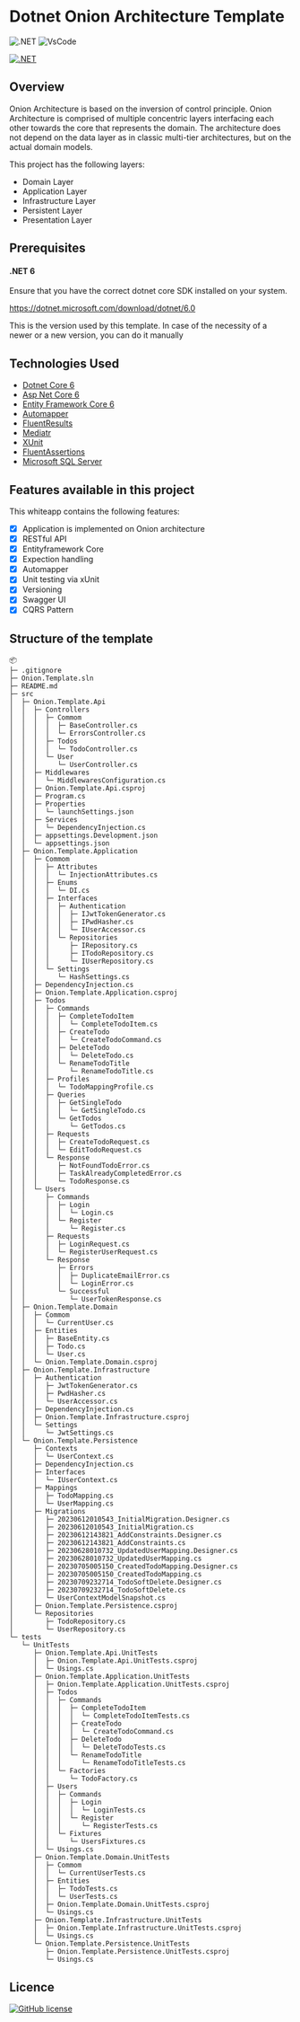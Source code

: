 # Dotnet Onion Architecture Template

![.NET](https://img.shields.io/badge/.NET-512BD4?style=for-the-badge&logo=dotnet&logoColor=white)
![VsCode](https://img.shields.io/badge/C%23-239120?style=for-the-badge&logo=c-sharp&logoColor=white)

[![.NET](https://github.com/mekuwamoto/dotnet-template-onion/actions/workflows/dotnet.yaml/badge.svg)](https://github.com/mekuwamoto/dotnet-template-onion/actions/workflows/dotnet.yaml)

## Overview

Onion Architecture is based on the inversion of control principle. Onion Architecture is comprised of multiple concentric layers interfacing each other towards the core that represents the domain. The architecture does not depend on the data layer as in classic multi-tier architectures, but on the actual domain models.

This project has the following layers:

-   Domain Layer
-   Application Layer
-   Infrastructure Layer
-   Persistent Layer
-   Presentation Layer

## Prerequisites
#### .NET 6
Ensure that you have the correct dotnet core SDK installed on your system.

https://dotnet.microsoft.com/download/dotnet/6.0

This is the version used by this template. In case of the necessity of a newer or a new version, you can do it manually

## Technologies Used

-   [Dotnet Core 6](https://learn.microsoft.com/en-us/dotnet/core/compatibility/6.0)
-   [Asp Net Core 6](https://learn.microsoft.com/pt-br/aspnet/core/release-notes/aspnetcore-6.0?view=aspnetcore-7.0)
-   [Entity Framework Core 6](https://learn.microsoft.com/en-us/ef/core/)
-   [Automapper](https://automapper.org/)
-   [FluentResults](https://github.com/altmann/FluentResults)
-   [Mediatr](https://github.com/jbogard/MediatR)
-   [XUnit](https://xunit.net/)
-   [FluentAssertions](https://fluentassertions.com)
-   [Microsoft SQL Server](https://learn.microsoft.com/en-us/sql/sql-server/?view=sql-server-ver16)

## Features available in this project

This whiteapp contains the following features:

-   [x] Application is implemented on Onion architecture
-   [x] RESTful API
-   [x] Entityframework Core
-   [x] Expection handling
-   [x] Automapper
-   [x] Unit testing via xUnit
-   [x] Versioning
-   [x] Swagger UI
-   [x] CQRS Pattern

## Structure of the template

```
📦 
├─ .gitignore
├─ Onion.Template.sln
├─ README.md
├─ src
│  ├─ Onion.Template.Api
│  │  ├─ Controllers
│  │  │  ├─ Commom
│  │  │  │  ├─ BaseController.cs
│  │  │  │  └─ ErrorsController.cs
│  │  │  ├─ Todos
│  │  │  │  └─ TodoController.cs
│  │  │  └─ User
│  │  │     └─ UserController.cs
│  │  ├─ Middlewares
│  │  │  └─ MiddlewaresConfiguration.cs
│  │  ├─ Onion.Template.Api.csproj
│  │  ├─ Program.cs
│  │  ├─ Properties
│  │  │  └─ launchSettings.json
│  │  ├─ Services
│  │  │  └─ DependencyInjection.cs
│  │  ├─ appsettings.Development.json
│  │  └─ appsettings.json
│  ├─ Onion.Template.Application
│  │  ├─ Commom
│  │  │  ├─ Attributes
│  │  │  │  └─ InjectionAttributes.cs
│  │  │  ├─ Enums
│  │  │  │  └─ DI.cs
│  │  │  ├─ Interfaces
│  │  │  │  ├─ Authentication
│  │  │  │  │  ├─ IJwtTokenGenerator.cs
│  │  │  │  │  ├─ IPwdHasher.cs
│  │  │  │  │  └─ IUserAccessor.cs
│  │  │  │  └─ Repositories
│  │  │  │     ├─ IRepository.cs
│  │  │  │     ├─ ITodoRepository.cs
│  │  │  │     └─ IUserRepository.cs
│  │  │  └─ Settings
│  │  │     └─ HashSettings.cs
│  │  ├─ DependencyInjection.cs
│  │  ├─ Onion.Template.Application.csproj
│  │  ├─ Todos
│  │  │  ├─ Commands
│  │  │  │  ├─ CompleteTodoItem
│  │  │  │  │  └─ CompleteTodoItem.cs
│  │  │  │  ├─ CreateTodo
│  │  │  │  │  └─ CreateTodoCommand.cs
│  │  │  │  ├─ DeleteTodo
│  │  │  │  │  └─ DeleteTodo.cs
│  │  │  │  └─ RenameTodoTitle
│  │  │  │     └─ RenameTodoTitle.cs
│  │  │  ├─ Profiles
│  │  │  │  └─ TodoMappingProfile.cs
│  │  │  ├─ Queries
│  │  │  │  ├─ GetSingleTodo
│  │  │  │  │  └─ GetSingleTodo.cs
│  │  │  │  └─ GetTodos
│  │  │  │     └─ GetTodos.cs
│  │  │  ├─ Requests
│  │  │  │  ├─ CreateTodoRequest.cs
│  │  │  │  └─ EditTodoRequest.cs
│  │  │  └─ Response
│  │  │     ├─ NotFoundTodoError.cs
│  │  │     ├─ TaskAlreadyCompletedError.cs
│  │  │     └─ TodoResponse.cs
│  │  └─ Users
│  │     ├─ Commands
│  │     │  ├─ Login
│  │     │  │  └─ Login.cs
│  │     │  └─ Register
│  │     │     └─ Register.cs
│  │     ├─ Requests
│  │     │  ├─ LoginRequest.cs
│  │     │  └─ RegisterUserRequest.cs
│  │     └─ Response
│  │        ├─ Errors
│  │        │  ├─ DuplicateEmailError.cs
│  │        │  └─ LoginError.cs
│  │        └─ Successful
│  │           └─ UserTokenResponse.cs
│  ├─ Onion.Template.Domain
│  │  ├─ Commom
│  │  │  └─ CurrentUser.cs
│  │  ├─ Entities
│  │  │  ├─ BaseEntity.cs
│  │  │  ├─ Todo.cs
│  │  │  └─ User.cs
│  │  └─ Onion.Template.Domain.csproj
│  ├─ Onion.Template.Infrastructure
│  │  ├─ Authentication
│  │  │  ├─ JwtTokenGenerator.cs
│  │  │  ├─ PwdHasher.cs
│  │  │  └─ UserAccessor.cs
│  │  ├─ DependencyInjection.cs
│  │  ├─ Onion.Template.Infrastructure.csproj
│  │  └─ Settings
│  │     └─ JwtSettings.cs
│  └─ Onion.Template.Persistence
│     ├─ Contexts
│     │  └─ UserContext.cs
│     ├─ DependencyInjection.cs
│     ├─ Interfaces
│     │  └─ IUserContext.cs
│     ├─ Mappings
│     │  ├─ TodoMapping.cs
│     │  └─ UserMapping.cs
│     ├─ Migrations
│     │  ├─ 20230612010543_InitialMigration.Designer.cs
│     │  ├─ 20230612010543_InitialMigration.cs
│     │  ├─ 20230612143821_AddConstraints.Designer.cs
│     │  ├─ 20230612143821_AddConstraints.cs
│     │  ├─ 20230628010732_UpdatedUserMapping.Designer.cs
│     │  ├─ 20230628010732_UpdatedUserMapping.cs
│     │  ├─ 20230705005150_CreatedTodoMapping.Designer.cs
│     │  ├─ 20230705005150_CreatedTodoMapping.cs
│     │  ├─ 20230709232714_TodoSoftDelete.Designer.cs
│     │  ├─ 20230709232714_TodoSoftDelete.cs
│     │  └─ UserContextModelSnapshot.cs
│     ├─ Onion.Template.Persistence.csproj
│     └─ Repositories
│        ├─ TodoRepository.cs
│        └─ UserRepository.cs
└─ tests
   └─ UnitTests
      ├─ Onion.Template.Api.UnitTests
      │  ├─ Onion.Template.Api.UnitTests.csproj
      │  └─ Usings.cs
      ├─ Onion.Template.Application.UnitTests
      │  ├─ Onion.Template.Application.UnitTests.csproj
      │  ├─ Todos
      │  │  ├─ Commands
      │  │  │  ├─ CompleteTodoItem
      │  │  │  │  └─ CompleteTodoItemTests.cs
      │  │  │  ├─ CreateTodo
      │  │  │  │  └─ CreateTodoCommand.cs
      │  │  │  ├─ DeleteTodo
      │  │  │  │  └─ DeleteTodoTests.cs
      │  │  │  └─ RenameTodoTitle
      │  │  │     └─ RenameTodoTitleTests.cs
      │  │  └─ Factories
      │  │     └─ TodoFactory.cs
      │  ├─ Users
      │  │  ├─ Commands
      │  │  │  ├─ Login
      │  │  │  │  └─ LoginTests.cs
      │  │  │  └─ Register
      │  │  │     └─ RegisterTests.cs
      │  │  └─ Fixtures
      │  │     └─ UsersFixtures.cs
      │  └─ Usings.cs
      ├─ Onion.Template.Domain.UnitTests
      │  ├─ Commom
      │  │  └─ CurrentUserTests.cs
      │  ├─ Entities
      │  │  ├─ TodoTests.cs
      │  │  └─ UserTests.cs
      │  ├─ Onion.Template.Domain.UnitTests.csproj
      │  └─ Usings.cs
      ├─ Onion.Template.Infrastructure.UnitTests
      │  ├─ Onion.Template.Infrastructure.UnitTests.csproj
      │  └─ Usings.cs
      └─ Onion.Template.Persistence.UnitTests
         ├─ Onion.Template.Persistence.UnitTests.csproj
         └─ Usings.cs
```


## Licence

[![GitHub license](https://img.shields.io/badge/license-MIT-blue.svg)](https://github.com/Amitpnk/Onion-architecture-ASP.NET-Core/blob/develop/LICENSE)
